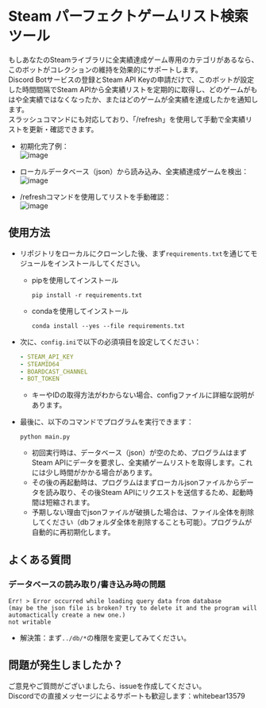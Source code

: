 # Steam パーフェクトゲームリスト検索ツール
もしあなたのSteamライブラリに全実績達成ゲーム専用のカテゴリがあるなら、このボットがコレクションの維持を効果的にサポートします。   
Discord Botサービスの登録とSteam API Keyの申請だけで、このボットが設定した時間間隔でSteam APIから全実績リストを定期的に取得し、どのゲームがもはや全実績ではなくなったか、またはどのゲームが全実績を達成したかを通知します。   
スラッシュコマンドにも対応しており、「/refresh」を使用して手動で全実績リストを更新・確認できます。   

- 初期化完了例：  
![image](https://i.imgur.com/vfYhIwq.png)   

- ローカルデータベース（json）から読み込み、全実績達成ゲームを検出：   
![image](https://i.imgur.com/1ykobMz.png)   

- /refreshコマンドを使用してリストを手動確認：   
![image](https://i.imgur.com/5fQT0z4.png)   

## 使用方法
- リポジトリをローカルにクローンした後、まず`requirements.txt`を通じてモジュールをインストールしてください。
    - pipを使用してインストール
        ```console
        pip install -r requirements.txt
        ```
    - condaを使用してインストール
        ```console
        conda install --yes --file requirements.txt
        ```

- 次に、`config.ini`で以下の必須項目を設定してください：
    ```yaml
    - STEAM_API_KEY
    - STEAMID64
    - BOARDCAST_CHANNEL
    - BOT_TOKEN
    ```
    - キーやIDの取得方法がわからない場合、configファイルに詳細な説明があります。

- 最後に、以下のコマンドでプログラムを実行できます：
    ```console
    python main.py
    ```
    - 初回実行時は、データベース（json）が空のため、プログラムはまずSteam APIにデータを要求し、全実績ゲームリストを取得します。これには少し時間がかかる場合があります。
    - その後の再起動時は、プログラムはまずローカルjsonファイルからデータを読み取り、その後Steam APIにリクエストを送信するため、起動時間は短縮されます。
    - 予期しない理由でjsonファイルが破損した場合は、ファイル全体を削除してください（dbフォルダ全体を削除することも可能）。プログラムが自動的に再初期化します。

## よくある質問

### データベースの読み取り/書き込み時の問題
```console
Err! > Error occurred while loading query data from database
(may be the json file is broken? try to delete it and the program will automactically create a new one.)
not writable
```
- 解決策：まず`../db/*`の権限を変更してみてください。 

## 問題が発生しましたか？
ご意見やご質問がございましたら、issueを作成してください。   
Discordでの直接メッセージによるサポートも歓迎します：whitebear13579
